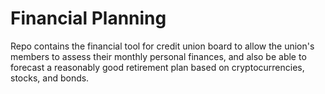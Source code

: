 # Financial Planning

Repo contains the financial tool for credit union board to allow the union's members to assess their monthly personal finances, and also be able to forecast a reasonably good retirement plan based on cryptocurrencies, stocks, and bonds.
